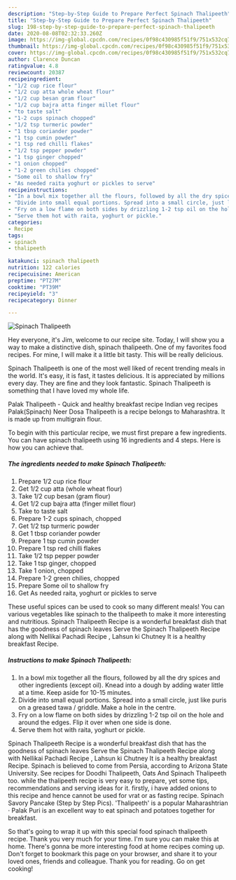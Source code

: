 ```yaml
---
description: "Step-by-Step Guide to Prepare Perfect Spinach Thalipeeth"
title: "Step-by-Step Guide to Prepare Perfect Spinach Thalipeeth"
slug: 198-step-by-step-guide-to-prepare-perfect-spinach-thalipeeth
date: 2020-08-08T02:32:33.260Z
image: https://img-global.cpcdn.com/recipes/0f98c430985f51f9/751x532cq70/spinach-thalipeeth-recipe-main-photo.jpg
thumbnail: https://img-global.cpcdn.com/recipes/0f98c430985f51f9/751x532cq70/spinach-thalipeeth-recipe-main-photo.jpg
cover: https://img-global.cpcdn.com/recipes/0f98c430985f51f9/751x532cq70/spinach-thalipeeth-recipe-main-photo.jpg
author: Clarence Duncan
ratingvalue: 4.8
reviewcount: 20387
recipeingredient:
- "1/2 cup rice flour"
- "1/2 cup atta whole wheat flour"
- "1/2 cup besan gram flour"
- "1/2 cup bajra atta finger millet flour"
- "to taste salt"
- "1-2 cups spinach chopped"
- "1/2 tsp turmeric powder"
- "1 tbsp coriander powder"
- "1 tsp cumin powder"
- "1 tsp red chilli flakes"
- "1/2 tsp pepper powder"
- "1 tsp ginger chopped"
- "1 onion chopped"
- "1-2 green chilies chopped"
- "Some oil to shallow fry"
- "As needed raita yoghurt or pickles to serve"
recipeinstructions:
- "In a bowl mix together all the flours, followed by all the dry spices and other ingredients (except oil). Knead into a dough by adding water little at a time. Keep aside for 10-15 minutes."
- "Divide into small equal portions. Spread into a small circle, just like puris on a greased tawa / griddle. Make a hole in the centre."
- "Fry on a low flame on both sides by drizzling 1-2 tsp oil on the hole and around the edges. Flip it over when one side is done."
- "Serve them hot with raita, yoghurt or pickle."
categories:
- Recipe
tags:
- spinach
- thalipeeth

katakunci: spinach thalipeeth 
nutrition: 122 calories
recipecuisine: American
preptime: "PT27M"
cooktime: "PT39M"
recipeyield: "3"
recipecategory: Dinner

---
```



![Spinach Thalipeeth](https://img-global.cpcdn.com/recipes/0f98c430985f51f9/751x532cq70/spinach-thalipeeth-recipe-main-photo.jpg)

Hey everyone, it's Jim, welcome to our recipe site. Today, I will show you a way to make a distinctive dish, spinach thalipeeth. One of my favorites food recipes. For mine, I will make it a little bit tasty. This will be really delicious.

Spinach Thalipeeth is one of the most well liked of recent trending meals in the world. It's easy, it is fast, it tastes delicious. It is appreciated by millions every day. They are fine and they look fantastic. Spinach Thalipeeth is something that I have loved my whole life.

Palak Thalipeeth - Quick and healthy breakfast recipe Indian veg recipes Palak(Spinach) Neer Dosa Thalipeeth is a recipe belongs to Maharashtra. It is made up from multigrain flour.


To begin with this particular recipe, we must first prepare a few ingredients. You can have spinach thalipeeth using 16 ingredients and 4 steps. Here is how you can achieve that.

<!--inarticleads1-->

##### The ingredients needed to make Spinach Thalipeeth:

1. Prepare 1/2 cup rice flour
1. Get 1/2 cup atta (whole wheat flour)
1. Take 1/2 cup besan (gram flour)
1. Get 1/2 cup bajra atta (finger millet flour)
1. Take to taste salt
1. Prepare 1-2 cups spinach, chopped
1. Get 1/2 tsp turmeric powder
1. Get 1 tbsp coriander powder
1. Prepare 1 tsp cumin powder
1. Prepare 1 tsp red chilli flakes
1. Take 1/2 tsp pepper powder
1. Take 1 tsp ginger, chopped
1. Take 1 onion, chopped
1. Prepare 1-2 green chilies, chopped
1. Prepare Some oil to shallow fry
1. Get As needed raita, yoghurt or pickles to serve


These useful spices can be used to cook so many different meals! You can various vegetables like spinach to the thalipeeth to make it more interesting and nutritious. Spinach Thalipeeth Recipe is a wonderful breakfast dish that has the goodness of spinach leaves Serve the Spinach Thalipeeth Recipe along with Nellikai Pachadi Recipe , Lahsun ki Chutney It is a healthy breakfast Recipe. 

<!--inarticleads2-->

##### Instructions to make Spinach Thalipeeth:

1. In a bowl mix together all the flours, followed by all the dry spices and other ingredients (except oil). Knead into a dough by adding water little at a time. Keep aside for 10-15 minutes.
1. Divide into small equal portions. Spread into a small circle, just like puris on a greased tawa / griddle. Make a hole in the centre.
1. Fry on a low flame on both sides by drizzling 1-2 tsp oil on the hole and around the edges. Flip it over when one side is done.
1. Serve them hot with raita, yoghurt or pickle.


Spinach Thalipeeth Recipe is a wonderful breakfast dish that has the goodness of spinach leaves Serve the Spinach Thalipeeth Recipe along with Nellikai Pachadi Recipe , Lahsun ki Chutney It is a healthy breakfast Recipe. Spinach is believed to come from Persia, according to Arizona State University. See recipes for Doodhi Thalipeeth, Oats And Spinach Thalipeeth too. while the thalipeeth recipe is very easy to prepare, yet some tips, recommendations and serving ideas for it. firstly, i have added onions to this recipe and hence cannot be used for vrat or as fasting recipe. Spinach Savory Pancake (Step by Step Pics). &#39;Thalipeeth&#39; is a popular Maharashtrian · Palak Puri is an excellent way to eat spinach and potatoes together for breakfast. 

So that's going to wrap it up with this special food spinach thalipeeth recipe. Thank you very much for your time. I'm sure you can make this at home. There's gonna be more interesting food at home recipes coming up. Don't forget to bookmark this page on your browser, and share it to your loved ones, friends and colleague. Thank you for reading. Go on get cooking!
